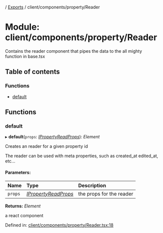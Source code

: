 [](../README.md) / [Exports](../modules.md) / client/components/property/Reader

# Module: client/components/property/Reader

Contains the reader component that pipes the data to the all mighty function
in base.tsx

## Table of contents

### Functions

- [default](client_components_property_reader.md#default)

## Functions

### default

▸ **default**(`props`: [*IPropertyReadProps*](../interfaces/client_components_property_base.ipropertyreadprops.md)): *Element*

Creates an reader for a given property id

The reader can be used with meta properties, such as created_at edited_at, etc...

#### Parameters:

Name | Type | Description |
:------ | :------ | :------ |
`props` | [*IPropertyReadProps*](../interfaces/client_components_property_base.ipropertyreadprops.md) | the props for the reader   |

**Returns:** *Element*

a react component

Defined in: [client/components/property/Reader.tsx:18](https://github.com/onzag/itemize/blob/28218320/client/components/property/Reader.tsx#L18)
